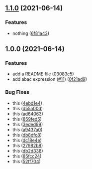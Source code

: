 ## [1.1.0](https://github.com/captt-g/SwiftCasbin/compare/v1.0.0...v1.1.0) (2021-06-14)


### Features

* nothing ([6f81a43](https://github.com/captt-g/SwiftCasbin/commit/6f81a4334423885f062c9ae873c99bbfa7b151f5))

## 1.0.0 (2021-06-14)


### Features

* add a README file ([03083c5](https://github.com/captt-g/SwiftCasbin/commit/03083c5186d707996ac2973af5256c1be932315d))
* add abac expression ([#11](https://github.com/captt-g/SwiftCasbin/issues/11)) ([0f21ad9](https://github.com/captt-g/SwiftCasbin/commit/0f21ad9e60823124e477ecfa6dd5353af2ba3dd4))


### Bug Fixes

* this ([4ebd1e4](https://github.com/captt-g/SwiftCasbin/commit/4ebd1e4fe29d56dfe66026398cf843d01cdb7f8f))
* this ([d55a00d](https://github.com/captt-g/SwiftCasbin/commit/d55a00d51578ad09559da4426e33bd9caa1706d8))
* this ([ad64063](https://github.com/captt-g/SwiftCasbin/commit/ad640632cda2c4727948f3ee1ff390a0301b78c9))
* this ([859fed5](https://github.com/captt-g/SwiftCasbin/commit/859fed548bff4aed322a507136a1dcb5cd80b827))
* this ([3eded99](https://github.com/captt-g/SwiftCasbin/commit/3eded9909c3c67929c1fc974bdf42c0cd3d2cfec))
* this ([a9437a0](https://github.com/captt-g/SwiftCasbin/commit/a9437a0ba49de15ac74c842551b75d88dcbefcc4))
* this ([db8dfc8](https://github.com/captt-g/SwiftCasbin/commit/db8dfc80f97c9d03733dab768bdf44b207cc6bcb))
* this ([dc18e4e](https://github.com/captt-g/SwiftCasbin/commit/dc18e4e46acd9367d1a2fbab02a1638d56a56716))
* this ([27982b8](https://github.com/captt-g/SwiftCasbin/commit/27982b8eaba2cf5803b3fc9ed63f6663d57b84ac))
* this ([db2d338](https://github.com/captt-g/SwiftCasbin/commit/db2d33877ebafc83472b82b28c6c3a82280b5638))
* this ([85fcc24](https://github.com/captt-g/SwiftCasbin/commit/85fcc2472c6f698ff9e5d8cea389ea364c6ac661))
* this ([52ff704](https://github.com/captt-g/SwiftCasbin/commit/52ff704595403fa61dd1fa76a413a771e07aa3e6))
